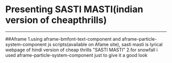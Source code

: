 # Presenting SASTI MASTI(indian version of cheapthrills)
-----------------------------------------------------------------------
##Aframe
1.using aframe-bmfont-text-component and aframe-particle-system-component js scripts(available on Afame site), sasti masti is 
    lyrical webpage of hindi version of cheap thrills "SASTI MASTI"
2.for snowfall i used  aframe-particle-system-component just to give it a good look
